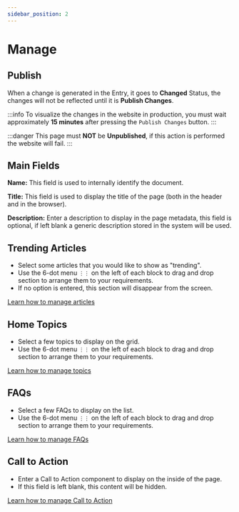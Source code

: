 ```yaml
---
sidebar_position: 2
---
```


# Manage

## Publish

When a change is generated in the Entry, it goes to **Changed** Status, the changes will not be reflected until it is **Publish Changes**.

:::info
To visualize the changes in the website in production, you must wait approximately **15 minutes** after pressing the `Publish Changes` button.
:::

:::danger
This page must **NOT** be **Unpublished**, if this action is performed the website will fail.
:::

## Main Fields

**Name:** This field is used to internally identify the document.

**Title:** This field is used to display the title of the page (both in the header and in the browser).

**Description:** Enter a description to display in the page metadata, this field is optional, if left blank a generic description stored in the system will be used.

## Trending Articles

- Select some articles that you would like to show as "trending".
- Use the 6-dot menu `⋮⋮` on the left of each block to drag and drop section to arrange them to your requirements.
- If no option is entered, this section will disappear from the screen.

[Learn how to manage articles](/docs/category/articles)

## Home Topics

- Select a few topics to display on the grid.
- Use the 6-dot menu `⋮⋮` on the left of each block to drag and drop section to arrange them to your requirements.

[Learn how to manage topics](/docs/category/topics)

## FAQs

- Select a few FAQs to display on the list.
- Use the 6-dot menu `⋮⋮` on the left of each block to drag and drop section to arrange them to your requirements.

[Learn how to manage FAQs](/docs/components/faqs)

## Call to Action

- Enter a Call to Action component to display on the inside of the page.
- If this field is left blank, this content will be hidden.

[Learn how to manage Call to Action](/docs/components/calltoaction)
